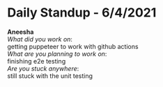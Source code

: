 # Daily Standup - 6/4/2021

**Aneesha**  
*What did you work on*:  
getting puppeteer to work with github actions   
*What are you planning to work on*:  
finishing e2e testing  
*Are you stuck anywhere*:  
still stuck with the unit testing